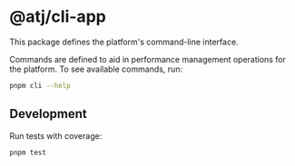 # @atj/cli-app

This package defines the platform's command-line interface.

Commands are defined to aid in performance management operations for the platform. To see available commands, run:

```bash
pnpm cli --help
```

## Development

Run tests with coverage:

```bash
pnpm test
```
